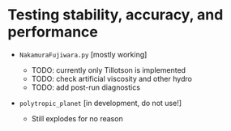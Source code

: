 Testing stability, accuracy, and performance
==============================================

* `NakamuraFujiwara.py` [mostly working]  
  * TODO: currently only Tillotson is implemented
  * TODO: check artificial viscosity and other hydro
  * TODO: add post-run diagnostics  

* `polytropic_planet` [in development, do not use!]  
  * Still explodes for no reason
